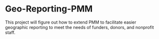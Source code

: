 # Geo-Reporting-PMM
This project will figure out how to extend PMM to facilitate easier geographic reporting to meet the needs of funders, donors, and nonprofit staff.
